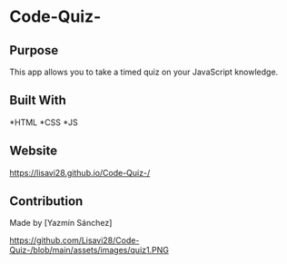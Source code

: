 # Code-Quiz-

## Purpose

This app allows you to take a timed quiz on your JavaScript knowledge.


## Built With

*HTML
*CSS
*JS

## Website

https://lisavi28.github.io/Code-Quiz-/

## Contribution

Made by [Yazmín Sánchez]

https://github.com/Lisavi28/Code-Quiz-/blob/main/assets/images/quiz1.PNG

